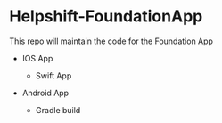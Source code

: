 # Helpshift-FoundationApp
This repo will maintain the code for the Foundation App

* IOS App
    * Swift App

* Android App
    * Gradle build
